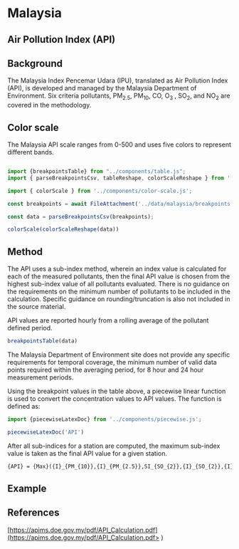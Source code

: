 # Malaysia

## Air Pollution Index (API)

## Background

The Malaysia Index Pencemar Udara (IPU), translated as Air Pollution Index (API), is developed and managed by the Malaysia Department of Environment. Six criteria pollutants, PM<sub>2.5</sub>, PM<sub>10</sub>, CO, O<sub>3</sub> , SO<sub>2</sub>, and NO<sub>2</sub> are covered in the methodology.

## Color scale

The Malaysia API scale ranges from 0-500 and uses five colors to represent different bands.

```js

import {breakpointsTable} from "../components/table.js";
import { parseBreakpointsCsv, tableReshape, colorScaleReshape } from '../utils/utils.js';

```

```js
import { colorScale } from '../components/color-scale.js';
```

```js
const breakpoints = await FileAttachment('../data/malaysia/breakpoints.csv').text();

const data = parseBreakpointsCsv(breakpoints);
```

```js
colorScale(colorScaleReshape(data))
```

## Method

The API uses a sub-index method, wherein an index value is calculated for each of the measured pollutants, then the final API value is chosen from the highest sub-index value of all pollutants evaluated. There is no guidance on the requirements on the minimum number of pollutants to be included in the calculation. Specific guidance on rounding/truncation is also not included in the source material.

API values are reported hourly from a rolling average of the pollutant defined period.

```js
breakpointsTable(data)
```

The Malaysia Department of Environment site does not provide any specific requirements for temporal coverage, the minimum number of valid data points required within the averaging period, for 8 hour and 24 hour measurement periods.

Using the breakpoint values in the table above, a piecewise linear function is used to convert the concentration values to API values. The function is defined as:

```js
import {piecewiseLatexDoc} from '../components/piecewise.js';
```

```js
piecewiseLatexDoc('API')
```

After all sub-indices for a station are computed, the maximum sub-index value is taken as the final API value for a given station.

```tex  
{API} = {Max}({I}_{PM_{10}},{I}_{PM_{2.5}},SI_{SO_{2}},{I}_{SO_{2}},{I}_{O_{3}},{I}_{CO})
```

## Example

## References

[https://apims.doe.gov.my/pdf/API_Calculation.pdf](https://apims.doe.gov.my/pdf/API_Calculation.pdf> 
)  

